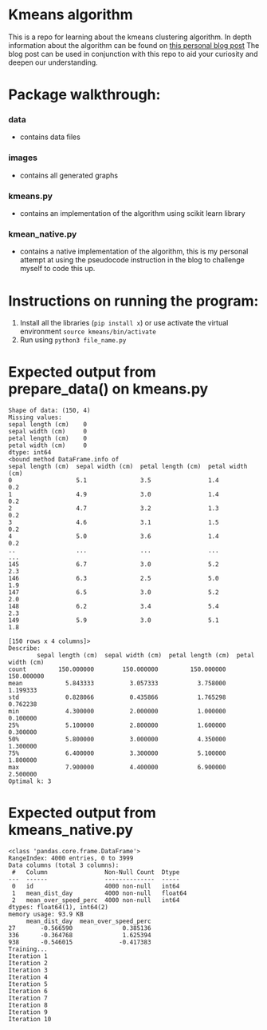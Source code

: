 # Kmeans algorithm
This is a repo for learning about the kmeans clustering algorithm.
In depth information about the algorithm can be found on [this personal blog post](https://medium.com/@dowra/a-clustering-algorithm-k-means-8b19e701a051)
The blog post can be used in conjunction with this repo to aid your curiosity and deepen our understanding.

# Package walkthrough:
### data
- contains data files
### images
- contains all generated graphs
### kmeans.py
- contains an implementation of the algorithm using scikit learn library
### kmean_native.py
- contains a native implementation of the algorithm, this is my personal attempt at using the pseudocode instruction in the blog to challenge myself to code this up. 


# Instructions on running the program:
1. Install all the libraries (`pip install x`) or use activate the virtual environment `source kmeans/bin/activate`
2. Run using `python3 file_name.py`


# Expected output from prepare_data() on kmeans.py
```
Shape of data: (150, 4)
Missing values:
sepal length (cm)    0
sepal width (cm)     0
petal length (cm)    0
petal width (cm)     0
dtype: int64
<bound method DataFrame.info of      
sepal length (cm)  sepal width (cm)  petal length (cm)  petal width (cm)
0                  5.1               3.5                1.4               0.2
1                  4.9               3.0                1.4               0.2
2                  4.7               3.2                1.3               0.2
3                  4.6               3.1                1.5               0.2
4                  5.0               3.6                1.4               0.2
..                 ...               ...                ...               ...
145                6.7               3.0                5.2               2.3
146                6.3               2.5                5.0               1.9
147                6.5               3.0                5.2               2.0
148                6.2               3.4                5.4               2.3
149                5.9               3.0                5.1               1.8

[150 rows x 4 columns]>
Describe:
        sepal length (cm)  sepal width (cm)  petal length (cm)  petal width (cm)
count         150.000000        150.000000         150.000000        150.000000
mean            5.843333          3.057333           3.758000          1.199333
std             0.828066          0.435866           1.765298          0.762238
min             4.300000          2.000000           1.000000          0.100000
25%             5.100000          2.800000           1.600000          0.300000
50%             5.800000          3.000000           4.350000          1.300000
75%             6.400000          3.300000           5.100000          1.800000
max             7.900000          4.400000           6.900000          2.500000
Optimal k: 3
```

# Expected output from kmeans_native.py
```
<class 'pandas.core.frame.DataFrame'>
RangeIndex: 4000 entries, 0 to 3999
Data columns (total 3 columns):
 #   Column                Non-Null Count  Dtype  
---  ------                --------------  -----  
 0   id                    4000 non-null   int64  
 1   mean_dist_day         4000 non-null   float64
 2   mean_over_speed_perc  4000 non-null   int64  
dtypes: float64(1), int64(2)
memory usage: 93.9 KB
     mean_dist_day  mean_over_speed_perc
27       -0.566590              0.385136
336      -0.364768              1.625394
938      -0.546015             -0.417383
Training...
Iteration 1
Iteration 2
Iteration 3
Iteration 4
Iteration 5
Iteration 6
Iteration 7
Iteration 8
Iteration 9
Iteration 10

```

